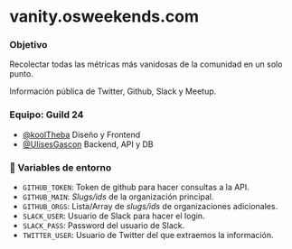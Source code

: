 # vanity.osweekends.com

### Objetivo
Recolectar todas las métricas más vanidosas de la comunidad en un solo punto.

Información pública de Twitter, Github, Slack y Meetup.

### Equipo: Guild 24
- [@koolTheba](https://github.com/koolTheba) Diseño y Frontend
- [@UlisesGascon](https://github.com/UlisesGascon) Backend, API y DB

### :round_pushpin: Variables de entorno

- `GITHUB_TOKEN`: Token de github para hacer consultas a la API.
- `GITHUB_MAIN`: *Slugs/ids* de la organización principal.
- `GITHUB_ORGS`: Lista/Array de *slugs/ids* de organizaciones adicionales.
- `SLACK_USER`: Usuario de Slack para hacer el login.
- `SLACK_PASS`: Password del usuario de Slack.
- `TWITTER_USER`: Usuario de Twitter del que extraemos la información.